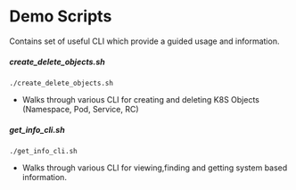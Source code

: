 # Demo Scripts

Contains set of useful CLI which provide a guided usage and information.

##### create_delete_objects.sh

```
./create_delete_objects.sh
```

* Walks through various CLI for creating and deleting K8S Objects (Namespace, Pod, Service, RC)

##### get_info_cli.sh

```
./get_info_cli.sh
```
* Walks through various CLI for viewing,finding and getting system based information.
